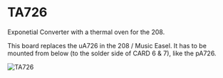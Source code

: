 # TA726

Exponetial Converter with a thermal oven for the 208.

This board replaces the uA726 in the 208 / Music Easel. It has to be mounted from below (to the solder side of CARD 6 & 7), like the pA726.


![TA726](https://user-images.githubusercontent.com/3920717/220349825-5cda8745-6536-41be-9832-a2123f685687.png)
